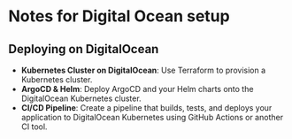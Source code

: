 # Notes for Digital Ocean setup

## Deploying on DigitalOcean

- **Kubernetes Cluster on DigitalOcean**: Use Terraform to provision a Kubernetes cluster.
- **ArgoCD & Helm**: Deploy ArgoCD and your Helm charts onto the DigitalOcean Kubernetes cluster.
- **CI/CD Pipeline**: Create a pipeline that builds, tests, and deploys your application to DigitalOcean Kubernetes using GitHub Actions or another CI tool.
